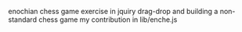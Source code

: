 enochian chess game
exercise in jquiry drag-drop and building a non-standard chess game
my contribution in lib/enche.js